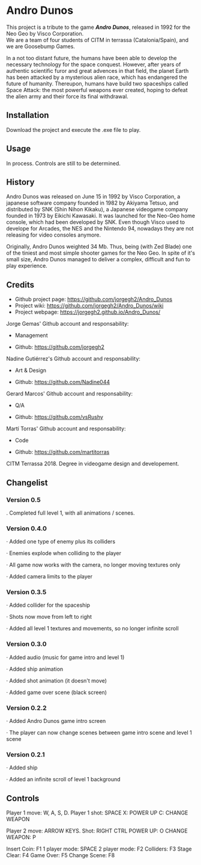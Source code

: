 # Andro Dunos

This project is a tribute to the game **_Andro Dunos_**, released in 1992 for the Neo Geo by Visco Corporation.      
We are a team of four students of CITM in terrassa (Catalonia/Spain), and we are Goosebump Games.

In a not too distant future, the humans have been able to develop the necessary technology for the space conquest. However, after years of authentic scientific furor and great advences in that field, the planet Earth has been attacked by a mysterious alien race, which has endangered the future of humanity. Thereupon, humans have build two spaceships called Space Attack: the most powerful weapons ever created, hoping to defeat the alien army and their force its final withdrawal.

## Installation

Download the project and execute the .exe file to play.
## Usage

In process. Controls are still to be determined.

 
## History
Andro Dunos was released on June 15 in 1992 by Visco Corporation, a japanese software company founded in 1982 by Akiyama Tetsuo, and distributed by SNK (Shin Nihon Kikaku), a Japanese videogame company founded in 1973 by Eikichi Kawasaki. It was launched for the Neo-Geo home console, which had been developed by SNK. Even though Visco used to develope for Arcades, the NES and the Nintendo 94, nowadays they are not releasing for video consoles anymore.

Originally, Andro Dunos weighted 34 Mb. Thus, being (with Zed Blade) one of the tiniest and most simple shooter games for the Neo Geo. In spite of it's small size, Andro Dunos managed to deliver a complex, difficult and fun to play experience.

## Credits

 - Github project page: https://github.com/jorgegh2/Andro_Dunos
 - Project wiki: https://github.com/jorgegh2/Andro_Dunos/wiki 
 - Project webpage: https://jorgegh2.github.io/Andro_Dunos/

Jorge Gemas' Github account and responsability:

 - Management

 - Github: https://github.com/jorgegh2

Nadine Gutiérrez's Github account and responsability:

 - Art & Design

 - Github: https://github.com/Nadine044

 Gerard Marcos' Github account and responsability:

 - Q/A

 - Github: https://github.com/vsRushy

 Martí Torras' Github account and responsability:

 - Code

 - Github: https://github.com/martitorras

CITM Terrassa 2018. Degree in videogame design and developement.

## Changelist

### Version 0.5
. Completed full level 1, with all animations / scenes.

### Version 0.4.0

· Added one type of enemy plus its colliders

· Enemies explode when colliding to the player

· All game now works with the camera, no longer moving textures only

· Added camera limits to the player

### Version 0.3.5

· Added collider for the spaceship

· Shots now move from left to right

· Added all level 1 textures and movements, so no longer infinite scroll

### Version 0.3.0

· Added audio (music for game intro and level 1)

· Added ship animation

· Added shot animation (it doesn't move)

· Added game over scene (black screen)

### Version 0.2.2

· Added Andro Dunos game intro screen

· The player can now change scenes between game intro scene and level 1 scene

### Version 0.2.1

· Added ship 

· Added an infinite scroll of level 1 background

## Controls

Player 1 move: W, A, S, D.
Player 1 shot: SPACE
X: POWER UP
C: CHANGE WEAPON

Player 2 move: ARROW KEYS.
Shot: RIGHT CTRL
POWER UP: O
CHANGE WEAPON: P


Insert Coin: F1
1 player mode: SPACE
2 player mode: F2
Colliders: F3
Stage Clear: F4
Game Over: F5
Change Scene: F8